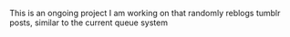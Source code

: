 This is an ongoing project I am working on that randomly reblogs tumblr posts, similar to the current queue system
